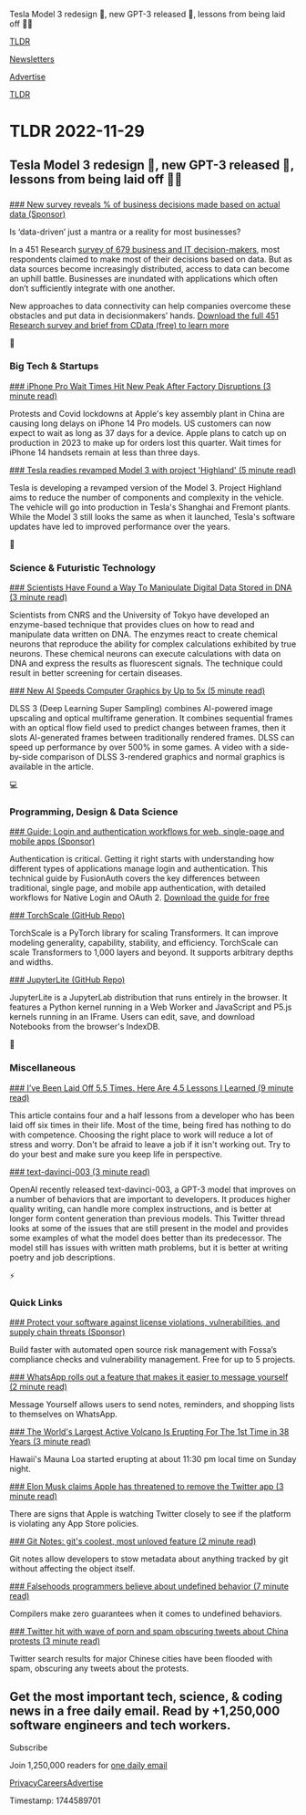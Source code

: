 Tesla Model 3 redesign 🚗, new GPT-3 released 🤖, lessons from being laid off 👨‍💻

[TLDR](/)

[Newsletters](/newsletters)

[Advertise](https://advertise.tldr.tech/)

[TLDR](/)

# TLDR 2022-11-29

## Tesla Model 3 redesign 🚗, new GPT-3 released 🤖, lessons from being laid off 👨‍💻

### 

[### New survey reveals % of business decisions made based on actual data (Sponsor)](https://cdata.com/resources/451-business-impact-brief-integration-automation/?utm_source=tldr&amp;utm_medium=email)

Is ‘data-driven’ just a mantra or a reality for most businesses?

In a 451 Research [survey of 679 business and IT decision-makers](https://cdata.com/resources/451-business-impact-brief-integration-automation/?utm_source=tldr&utm_medium=email), most respondents claimed to make most of their decisions based on data. But as data sources become increasingly distributed, access to data can become an uphill battle. Businesses are inundated with applications which often don’t sufficiently integrate with one another.

New approaches to data connectivity can help companies overcome these obstacles and put data in decisionmakers’ hands. [Download the full 451 Research survey and brief from CData (free) to learn more](https://cdata.com/resources/451-business-impact-brief-integration-automation/?utm_source=tldr&utm_medium=email)

📱

### Big Tech & Startups

[### iPhone Pro Wait Times Hit New Peak After Factory Disruptions (3 minute read)](https://archive.ph/TpydY?utm_source=tldrnewsletter)

Protests and Covid lockdowns at Apple's key assembly plant in China are causing long delays on iPhone 14 Pro models. US customers can now expect to wait as long as 37 days for a device. Apple plans to catch up on production in 2023 to make up for orders lost this quarter. Wait times for iPhone 14 handsets remain at less than three days.

[### Tesla readies revamped Model 3 with project 'Highland' (5 minute read)](https://archive.ph/PSn7o#selection-693.68-701.232?utm_source=tldrnewsletter)

Tesla is developing a revamped version of the Model 3. Project Highland aims to reduce the number of components and complexity in the vehicle. The vehicle will go into production in Tesla's Shanghai and Fremont plants. While the Model 3 still looks the same as when it launched, Tesla's software updates have led to improved performance over the years.

🚀

### Science & Futuristic Technology

[### Scientists Have Found a Way To Manipulate Digital Data Stored in DNA (3 minute read)](https://scitechdaily.com/scientists-have-found-a-way-to-manipulate-digital-data-stored-in-dna/?utm_source=tldrnewsletter)

Scientists from CNRS and the University of Tokyo have developed an enzyme-based technique that provides clues on how to read and manipulate data written on DNA. The enzymes react to create chemical neurons that reproduce the ability for complex calculations exhibited by true neurons. These chemical neurons can execute calculations with data on DNA and express the results as fluorescent signals. The technique could result in better screening for certain diseases.

[### New AI Speeds Computer Graphics by Up to 5x (5 minute read)](https://spectrum.ieee.org/ai-graphics-neural-rendering?utm_source=tldrnewsletter)

DLSS 3 (Deep Learning Super Sampling) combines AI-powered image upscaling and optical multiframe generation. It combines sequential frames with an optical flow field used to predict changes between frames, then it slots AI-generated frames between traditionally rendered frames. DLSS can speed up performance by over 500% in some games. A video with a side-by-side comparison of DLSS 3-rendered graphics and normal graphics is available in the article.

💻

### Programming, Design & Data Science

[### Guide: Login and authentication workflows for web, single-page and mobile apps (Sponsor)](https://fusionauth.io/tech-papers/login-authentication-workflows/?utm_campaign=Newsletter%20Ads&amp;utm_source=tldr&amp;utm_medium=referral&amp;utm_term=workflows)

Authentication is critical. Getting it right starts with understanding how different types of applications manage login and authentication. This technical guide by FusionAuth covers the key differences between traditional, single page, and mobile app authentication, with detailed workflows for Native Login and OAuth 2. [Download the guide for free](https://fusionauth.io/tech-papers/login-authentication-workflows/?utm_campaign=Newsletter%20Ads&utm_source=tldr&utm_medium=referral&utm_term=workflows)

[### TorchScale (GitHub Repo)](https://github.com/microsoft/torchscale?utm_source=tldrnewsletter)

TorchScale is a PyTorch library for scaling Transformers. It can improve modeling generality, capability, stability, and efficiency. TorchScale can scale Transformers to 1,000 layers and beyond. It supports arbitrary depths and widths.

[### JupyterLite (GitHub Repo)](https://github.com/jupyterlite/jupyterlite?utm_source=tldrnewsletter)

JupyterLite is a JupyterLab distribution that runs entirely in the browser. It features a Python kernel running in a Web Worker and JavaScript and P5.js kernels running in an IFrame. Users can edit, save, and download Notebooks from the browser's IndexDB.

🎁

### Miscellaneous

[### I’ve Been Laid Off 5.5 Times. Here Are 4.5 Lessons I Learned (9 minute read)](https://betterprogramming.pub/ive-been-laid-off-5-5-times-these-are-4-5-lessons-i-learned-b9b28ad8057f?utm_source=tldrnewsletter)

This article contains four and a half lessons from a developer who has been laid off six times in their life. Most of the time, being fired has nothing to do with competence. Choosing the right place to work will reduce a lot of stress and worry. Don't be afraid to leave a job if it isn't working out. Try to do your best and make sure you keep life in perspective.

[### text-davinci-003 (3 minute read)](https://threadreaderapp.com/blennon_/status/1597374826305318912)

OpenAI recently released text-davinci-003, a GPT-3 model that improves on a number of behaviors that are important to developers. It produces higher quality writing, can handle more complex instructions, and is better at longer form content generation than previous models. This Twitter thread looks at some of the issues that are still present in the model and provides some examples of what the model does better than its predecessor. The model still has issues with written math problems, but it is better at writing poetry and job descriptions.

⚡

### Quick Links

[### Protect your software against license violations, vulnerabilities, and supply chain threats (Sponsor)](https://app.fossa.com/auth/register?utm_source=FOSSA&amp;utm_medium=tldr_ads&amp;utm_campaign=tldr_ads)

Build faster with automated open source risk management with Fossa’s compliance checks and vulnerability management. Free for up to 5 projects.

[### WhatsApp rolls out a feature that makes it easier to message yourself (2 minute read)](https://techcrunch.com/2022/11/28/whatsapp-rolls-out-a-feature-that-makes-it-easier-to-message-yourself/?utm_source=tldrnewsletter)

Message Yourself allows users to send notes, reminders, and shopping lists to themselves on WhatsApp.

[### The World's Largest Active Volcano Is Erupting For The 1st Time in 38 Years (3 minute read)](https://www.sciencealert.com/the-worlds-largest-active-volcano-is-erupting-for-the-1st-time-in-38-years?utm_source=tldrnewsletter)

Hawaii's Mauna Loa started erupting at about 11:30 pm local time on Sunday night.

[### Elon Musk claims Apple has threatened to remove the Twitter app (3 minute read)](https://www.cnbc.com/2022/11/28/elon-musk-claims-apple-has-threatened-to-remove-the-twitter-app-.html?utm_source=tldrnewsletter)

There are signs that Apple is watching Twitter closely to see if the platform is violating any App Store policies.

[### Git Notes: git's coolest, most unloved­ feature (2 minute read)](https://tylercipriani.com/blog/2022/11/19/git-notes-gits-coolest-most-unloved-feature/?utm_source=tldrnewsletter)

Git notes allow developers to stow metadata about anything tracked by git without affecting the object itself.

[### Falsehoods programmers believe about undefined behavior (7 minute read)](https://predr.ag/blog/falsehoods-programmers-believe-about-undefined-behavior/?utm_source=tldrnewsletter)

Compilers make zero guarantees when it comes to undefined behaviors.

[### Twitter hit with wave of porn and spam obscuring tweets about China protests (3 minute read)](https://www.theverge.com/2022/11/28/23481673/twitter-porn-spam-chinese-protests-obscuring-information?utm_source=tldrnewsletter)

Twitter search results for major Chinese cities have been flooded with spam, obscuring any tweets about the protests.

## Get the most important tech, science, & coding news in a free daily email. Read by +1,250,000 software engineers and tech workers.

Subscribe

Join 1,250,000 readers for [one daily email](/api/latest/tech)

[Privacy](/privacy)[Careers](https://jobs.ashbyhq.com/tldr.tech)[Advertise](/tech/advertise)

Timestamp: 1744589701